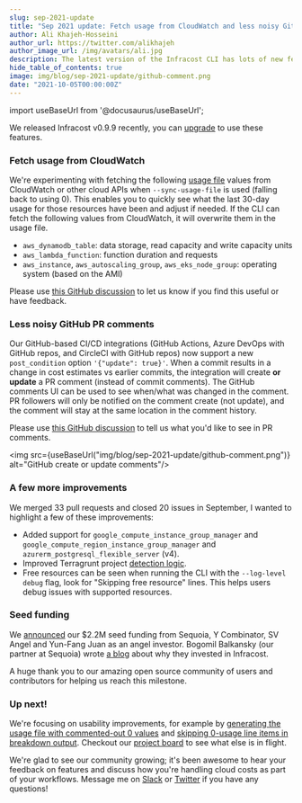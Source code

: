 ```yaml
---
slug: sep-2021-update
title: "Sep 2021 update: Fetch usage from CloudWatch and less noisy GitHub comments!"
author: Ali Khajeh-Hosseini
author_url: https://twitter.com/alikhajeh
author_image_url: /img/avatars/ali.jpg
description: The latest version of the Infracost CLI has lots of new features, upgrade to try them!
hide_table_of_contents: true
image: img/blog/sep-2021-update/github-comment.png
date: "2021-10-05T00:00:00Z"
---
```


import useBaseUrl from '@docusaurus/useBaseUrl';

We released Infracost v0.9.9 recently, you can [upgrade](/docs/#1-install-infracost) to use these features.

### Fetch usage from CloudWatch

We're experimenting with fetching the following [usage file](/docs/usage_based_resources) values from CloudWatch or other cloud APIs when `--sync-usage-file` is used (falling back to using 0). This enables you to quickly see what the last 30-day usage for those resources have been and adjust if needed. If the CLI can fetch the following values from CloudWatch, it will overwrite them in the usage file.
- `aws_dynamodb_table`: data storage, read capacity and write capacity units
- `aws_lambda_function`: function duration and requests
- `aws_instance`, `aws_autoscaling_group`, `aws_eks_node_group`: operating system (based on the AMI)

Please use [this GitHub discussion](https://github.com/infracost/infracost/discussions/985) to let us know if you find this useful or have feedback.

### Less noisy GitHub PR comments

Our GitHub-based CI/CD integrations (GitHub Actions, Azure DevOps with GitHub repos, and CircleCI with GitHub repos) now support a new `post_condition` option `'{"update": true}'`. When a commit results in a change in cost estimates vs earlier commits, the integration will create **or update** a PR comment (instead of commit comments). The GitHub comments UI can be used to see when/what was changed in the comment. PR followers will only be notified on the comment create (not update), and the comment will stay at the same location in the comment history.

Please use [this GitHub discussion](https://github.com/infracost/infracost/discussions/1016) to tell us what you'd like to see in PR comments.

<img src={useBaseUrl("img/blog/sep-2021-update/github-comment.png")} alt="GitHub create or update comments"/>

### A few more improvements

We merged 33 pull requests and closed 20 issues in September, I wanted to highlight a few of these improvements:
- Added support for `google_compute_instance_group_manager` and `google_compute_region_instance_group_manager` and `azurerm_postgresql_flexible_server` (v4).
- Improved Terragrunt project [detection logic](/docs/iac_tools/terragrunt/#how-the-terragrunt-integration-works).
- Free resources can be seen when running the CLI with the `--log-level debug` flag, look for "Skipping free resource" lines. This helps users debug issues with supported resources.

### Seed funding

We [announced](https://www.infracost.io/blog/infracost-sequoia-seed) our $2.2M seed funding from Sequoia, Y Combinator, SV Angel and Yun-Fang Juan as an angel investor. Bogomil Balkansky (our partner at Sequoia) wrote [a blog](https://medium.com/sequoia-capital/infracost-the-devfinance-cloud-cost-management-solution-we-were-looking-for-1cd75300a600) about why they invested in Infracost.

A huge thank you to our amazing open source community of users and contributors for helping us reach this milestone.

### Up next!

We're focusing on usability improvements, for example by [generating the usage file with commented-out 0 values](https://github.com/infracost/infracost/issues/930) and [skipping 0-usage line items in breakdown output](https://github.com/infracost/infracost/issues/929). Checkout our [project board](https://github.com/infracost/infracost/projects/2) to see what else is in flight.

We're glad to see our community growing; it's been awesome to hear your feedback on features and discuss how you're handling cloud costs as part of your workflows. Message me on [Slack](https://www.infracost.io/community-chat) or [Twitter](https://twitter.com/alikhajeh) if you have any questions!

